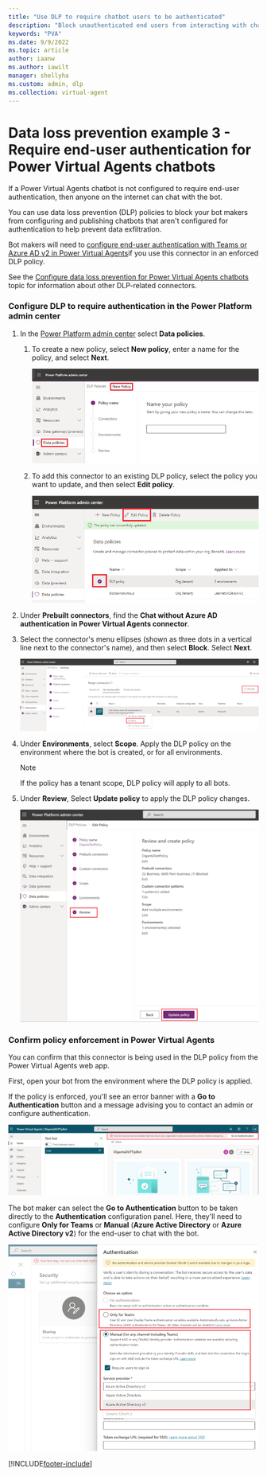 ```yaml
---
title: "Use DLP to require chatbot users to be authenticated"
description: "Block unauthenticated end users from interacting with chatbots."
keywords: "PVA"
ms.date: 9/9/2022
ms.topic: article
author: iaanw
ms.author: iawilt
manager: shellyha
ms.custom: admin, dlp
ms.collection: virtual-agent
---
```



# Data loss prevention example 3 - Require end-user authentication for Power Virtual Agents chatbots 

If a Power Virtual Agents chatbot is not configured to require end-user authentication, then anyone on the internet can chat with the bot.

You can use data loss prevention (DLP) policies to block your bot makers from configuring and publishing chatbots that aren't configured for authentication to help prevent data exfiltration.

Bot makers will need to [configure end-user authentication with Teams or Azure AD v2 in Power Virtual Agents](configuration-end-user-authentication.md)if you use this connector in an enforced DLP policy.

See the [Configure data loss prevention for Power Virtual Agents chatbots](admin-data-loss-prevention.md) topic for information about other DLP-related connectors.

### Configure DLP to require authentication in the Power Platform admin center

1.  In the [Power Platform admin center](https://admin.powerplatform.microsoft.com/) select **Data policies**.

    1.  To create a new policy, select **New policy**, enter a name for the policy, and select **Next**.

        ![Screenshot of the Power Platform admin center  open to the Data policies  New Policy section.](media/admin-data-loss-prevention/image3.png)

    1.  To add this connector to an existing DLP policy, select the policy you want to update, and then select **Edit policy**.

        ![Screenshot of the Power Platform admin center  open to the Data policies section  with an existing policy and the Edit Policy button highlighted.](media/admin-data-loss-prevention/image4.png)

1.  Under **Prebuilt connectors**, find the **Chat without Azure AD authentication in Power Virtual Agents connector**.

1.  Select the connector's menu ellipses (shown as three dots in a vertical line next to the connector's name), and then select **Block**. Select **Next**.

    ![Screenshot of the Power Platform admin center showing the contextual menu for a connector available from the menu icon.](media/admin-data-loss-prevention/connect-block.png)

1.  Under **Environments**, select **Scope**. Apply the DLP policy on the environment where the bot is created, or for all environments.

    > [!NOTE]
    > If the policy has a tenant scope, DLP policy will apply to all bots.

1.  Under **Review**, Select **Update policy** to apply the DLP policy changes.

    ![Screenshot of the review screen when creating a DLP policy.](media/admin-data-loss-prevention/image6.png)

### Confirm policy enforcement in Power Virtual Agents

You can confirm that this connector is being used in the DLP policy from the Power Virtual Agents web app.

First, open your bot from the environment where the DLP policy is applied.

If the policy is enforced, you'll see an error banner with a **Go to Authentication** button and a message advising you to contact an admin or configure authentication.

![Screenshot of a chat bot in the Power Virtual Agents web app with a banner that indicates DLP policies are in effect  and that authentication must be configured.](media/admin-data-loss-prevention/image11.png)

The bot maker can select the **Go to Authentication** button to be taken directly to the **Authentication** configuration panel. Here, they'll need to configure **Only for Teams** or **Manual** (**Azure Active Directory** or **Azure Active Directory v2**) for the end-user to chat with the bot.

![Screenshot of the authentication configuration panel in Power Virtual Agents  with the Only for Teams and Manual Azure Active Directory options highlighted.](media/admin-data-loss-prevention/image12.png)

[!INCLUDE[footer-include](includes/footer-banner.md)]